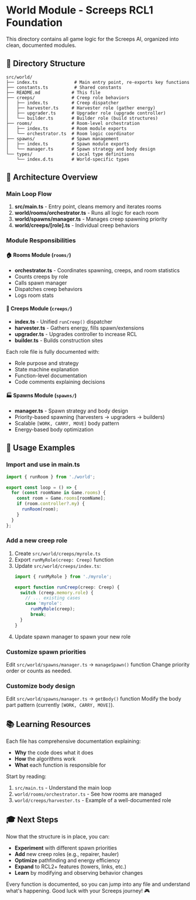 # World Module - Screeps RCL1 Foundation

This directory contains all game logic for the Screeps AI, organized into clean, documented modules.

## 📁 Directory Structure

```
src/world/
├── index.ts              # Main entry point, re-exports key functions
├── constants.ts          # Shared constants
├── README.md            # This file
├── creeps/              # Creep role behaviors
│   ├── index.ts         # Creep dispatcher
│   ├── harvester.ts     # Harvester role (gather energy)
│   ├── upgrader.ts      # Upgrader role (upgrade controller)
│   └── builder.ts       # Builder role (build structures)
├── rooms/               # Room-level orchestration
│   ├── index.ts         # Room module exports
│   └── orchestrator.ts  # Room logic coordinator
├── spawns/              # Spawn management
│   ├── index.ts         # Spawn module exports
│   └── manager.ts       # Spawn strategy and body design
└── types/               # Local type definitions
    └── index.d.ts       # World-specific types
```

## 🎯 Architecture Overview

### Main Loop Flow
1. **src/main.ts** - Entry point, cleans memory and iterates rooms
2. **world/rooms/orchestrator.ts** - Runs all logic for each room
3. **world/spawns/manager.ts** - Manages creep spawning priority
4. **world/creeps/[role].ts** - Individual creep behaviors

### Module Responsibilities

#### 🏠 Rooms Module (`rooms/`)
- **orchestrator.ts** - Coordinates spawning, creeps, and room statistics
- Counts creeps by role
- Calls spawn manager
- Dispatches creep behaviors
- Logs room stats

#### 👷 Creeps Module (`creeps/`)
- **index.ts** - Unified `runCreep()` dispatcher
- **harvester.ts** - Gathers energy, fills spawn/extensions
- **upgrader.ts** - Upgrades controller to increase RCL
- **builder.ts** - Builds construction sites

Each role file is fully documented with:
- Role purpose and strategy
- State machine explanation
- Function-level documentation
- Code comments explaining decisions

#### 🏭 Spawns Module (`spawns/`)
- **manager.ts** - Spawn strategy and body design
- Priority-based spawning (harvesters → upgraders → builders)
- Scalable `[WORK, CARRY, MOVE]` body pattern
- Energy-based body optimization

## 🚀 Usage Examples

### Import and use in main.ts
```typescript
import { runRoom } from './world';

export const loop = () => {
  for (const roomName in Game.rooms) {
    const room = Game.rooms[roomName];
    if (room.controller?.my) {
      runRoom(room);
    }
  }
};
```

### Add a new creep role
1. Create `src/world/creeps/myrole.ts`
2. Export `runMyRole(creep: Creep)` function
3. Update `src/world/creeps/index.ts`:
   ```typescript
   import { runMyRole } from './myrole';
   
   export function runCreep(creep: Creep) {
     switch (creep.memory.role) {
       // ... existing cases
       case 'myrole':
         runMyRole(creep);
         break;
     }
   }
   ```
4. Update spawn manager to spawn your new role

### Customize spawn priorities
Edit `src/world/spawns/manager.ts` → `manageSpawn()` function
Change priority order or counts as needed.

### Customize body design
Edit `src/world/spawns/manager.ts` → `getBody()` function
Modify the body part pattern (currently `[WORK, CARRY, MOVE]`).

## 📚 Learning Resources

Each file has comprehensive documentation explaining:
- **Why** the code does what it does
- **How** the algorithms work
- **What** each function is responsible for

Start by reading:
1. `src/main.ts` - Understand the main loop
2. `world/rooms/orchestrator.ts` - See how rooms are managed
3. `world/creeps/harvester.ts` - Example of a well-documented role

## 🎓 Next Steps

Now that the structure is in place, you can:
- **Experiment** with different spawn priorities
- **Add** new creep roles (e.g., repairer, hauler)
- **Optimize** pathfinding and energy efficiency
- **Expand** to RCL2+ features (towers, links, etc.)
- **Learn** by modifying and observing behavior changes

Every function is documented, so you can jump into any file and understand what's happening. Good luck with your Screeps journey! 🎮
